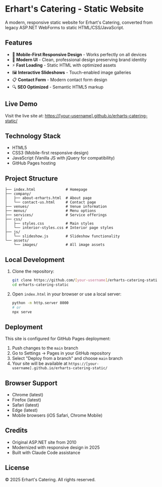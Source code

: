 # Erhart's Catering - Static Website

A modern, responsive static website for Erhart's Catering, converted from legacy ASP.NET WebForms to static HTML/CSS/JavaScript.

## Features

- 📱 **Mobile-First Responsive Design** - Works perfectly on all devices
- 🎨 **Modern UI** - Clean, professional design preserving brand identity
- ⚡ **Fast Loading** - Static HTML with optimized assets
- 🖼️ **Interactive Slideshows** - Touch-enabled image galleries
- 📋 **Contact Form** - Modern contact form design
- 🔍 **SEO Optimized** - Semantic HTML5 markup

## Live Demo

Visit the live site at: [https://[your-username].github.io/erharts-catering-static/](https://[your-username].github.io/erharts-catering-static/)

## Technology Stack

- HTML5
- CSS3 (Mobile-first responsive design)
- JavaScript (Vanilla JS with jQuery for compatibility)
- GitHub Pages hosting

## Project Structure

```
├── index.html              # Homepage
├── company/
│   ├── about-erharts.html  # About page
│   └── contact-us.html     # Contact page
├── venues/                 # Venue information
├── menus/                  # Menu options
├── services/               # Service offerings
├── css/
│   ├── styles.css          # Main styles
│   └── interior-styles.css # Interior page styles
├── js/
│   └── slideshow.js        # Slideshow functionality
└── assets/
    └── images/             # All image assets
```

## Local Development

1. Clone the repository:
   ```bash
   git clone https://github.com/[your-username]/erharts-catering-static.git
   cd erharts-catering-static
   ```

2. Open `index.html` in your browser or use a local server:
   ```bash
   python -m http.server 8000
   # or
   npx serve
   ```

## Deployment

This site is configured for GitHub Pages deployment:

1. Push changes to the `main` branch
2. Go to Settings → Pages in your GitHub repository
3. Select "Deploy from a branch" and choose `main` branch
4. Your site will be available at `https://[your-username].github.io/erharts-catering-static/`

## Browser Support

- Chrome (latest)
- Firefox (latest)
- Safari (latest)
- Edge (latest)
- Mobile browsers (iOS Safari, Chrome Mobile)

## Credits

- Original ASP.NET site from 2010
- Modernized with responsive design in 2025
- Built with Claude Code assistance

## License

© 2025 Erhart's Catering. All rights reserved.